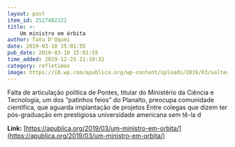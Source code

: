 ```yaml
---
layout: post
item_id: 2527402322
title: >-
    Um ministro em órbita
author: Tatu D'Oquei
date: 2019-03-18 15:01:55
pub_date: 2019-03-18 15:01:55
time_added: 2019-12-23 21:19:32
category: refletimos
image: https://i0.wp.com/apublica.org/wp-content/uploads/2019/03/valter-campanato-agencia-brasil.jpg?fit=1140%2C760&ssl=1
---
```


Falta de articulação política de Pontes, titular do Ministério da Ciência e Tecnologia, um dos “patinhos feios” do Planalto, preocupa comunidade científica, que aguarda implantação de projetos Entre colegas que dizem ter pós-graduação em prestigiosa universidade americana sem tê-la d

**Link:** [https://apublica.org/2019/03/um-ministro-em-orbita/](https://apublica.org/2019/03/um-ministro-em-orbita/)

